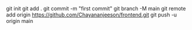 git init
git add .
git commit -m "first commit"
git branch -M main
git remote add origin https://github.com/Chayananjeeson/frontend.git
git push -u origin main